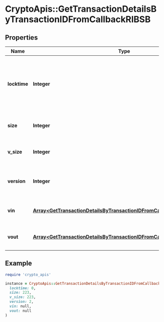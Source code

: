 # CryptoApis::GetTransactionDetailsByTransactionIDFromCallbackRIBSB

## Properties

| Name | Type | Description | Notes |
| ---- | ---- | ----------- | ----- |
| **locktime** | **Integer** | Represents the time at which a particular transaction can be added to the blockchain. |  |
| **size** | **Integer** | Represents the total size of this transaction. |  |
| **v_size** | **Integer** | Represents the virtual size of this transaction. |  |
| **version** | **Integer** | Represents the transaction version number. |  |
| **vin** | [**Array&lt;GetTransactionDetailsByTransactionIDFromCallbackRIBSBVinInner&gt;**](GetTransactionDetailsByTransactionIDFromCallbackRIBSBVinInner.md) | Represents the transaction inputs. |  |
| **vout** | [**Array&lt;GetTransactionDetailsByTransactionIDFromCallbackRIBSBVoutInner&gt;**](GetTransactionDetailsByTransactionIDFromCallbackRIBSBVoutInner.md) | Represents the transaction outputs. |  |

## Example

```ruby
require 'crypto_apis'

instance = CryptoApis::GetTransactionDetailsByTransactionIDFromCallbackRIBSB.new(
  locktime: 0,
  size: 223,
  v_size: 223,
  version: 2,
  vin: null,
  vout: null
)
```

